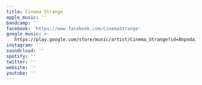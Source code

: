 ```yaml
---
title: Cinema Strange
apple_music: ''
bandcamp: ''
facebook: 'https://www.facebook.com/CinemaStrange'
google_music: >-
   https://play.google.com/store/music/artist/Cinema_Strange?id=Ahpndaiq6ycfm6ylds26iffvc7m
instagram: ''
soundcloud: ''
spotify: ''
twitter: ''
website: ''
youtube: ''
---
```

